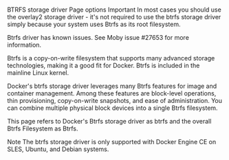 # **[](https://docs.docker.com/engine/storage/drivers/btrfs-driver/)**

BTRFS storage driver
Page options
Important
In most cases you should use the overlay2 storage driver - it's not required to use the btrfs storage driver simply because your system uses Btrfs as its root filesystem.

Btrfs driver has known issues. See Moby issue #27653 for more information.

Btrfs is a copy-on-write filesystem that supports many advanced storage technologies, making it a good fit for Docker. Btrfs is included in the mainline Linux kernel.

Docker's btrfs storage driver leverages many Btrfs features for image and container management. Among these features are block-level operations, thin provisioning, copy-on-write snapshots, and ease of administration. You can combine multiple physical block devices into a single Btrfs filesystem.

This page refers to Docker's Btrfs storage driver as btrfs and the overall Btrfs Filesystem as Btrfs.

Note
The btrfs storage driver is only supported with Docker Engine CE on SLES, Ubuntu, and Debian systems.
